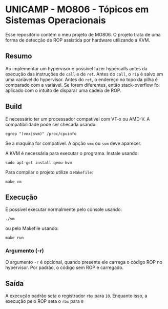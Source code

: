 # UNICAMP - MO806 - Tópicos em Sistemas Operacionais

Esse repositório contém o meu projeto de MO806. O projeto trata de uma forma
de detecção de ROP assistida por hardware utilizando a KVM.

## Resumo
Ao implementar um hypervisor é possível fazer hypercalls antes da execução das
instruções de `call` e de `ret`.  Antes do `call`, o `rip` é salvo em uma
variável do hypervisor.  Antes do `ret`, o endereço no topo da pilha é
comparado com a variável. Se forem diferentes, então stack-overflow foi aplicado
com o intuito de disparar uma cadeia de ROP.


## Build
É necessário ter um processador compatível com VT-x ou AMD-V.
A compatibilidade pode ser checada usando:
```
egrep "(vmx|svm)" /proc/cpuinfo
```
Se a maquina for compatível. A opção `vmx` ou `svm` deve aparecer.

A KVM é necessária para executar o programa. Instale usando:
```
sudo apt-get install qemu-kvm
```

Para compilar o projeto utilize o `Makefile`:
```
make vm
```

## Execução
É possível executar normalmente pelo console usando:
```
./vm
```
ou pelo Makefile usando:
```
make run
```

### Argumento (-r)
O argumento `-r` é opcional, quando presente ele carrega o código ROP no
hypervisor.  Por padrão, o código sem ROP é carregado.

## Saída
A execução padrão seta o registrador `rbx` para `10`. Enquanto isso, a execução
pelo ROP seta o `rbx` para `0`
